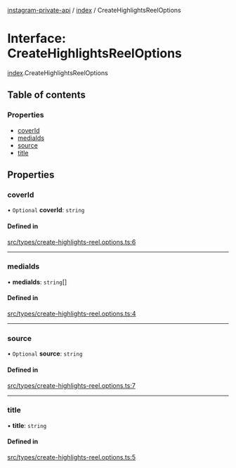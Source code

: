 [instagram-private-api](../../README.md) / [index](../../modules/index.md) / CreateHighlightsReelOptions

# Interface: CreateHighlightsReelOptions

[index](../../modules/index.md).CreateHighlightsReelOptions

## Table of contents

### Properties

- [coverId](CreateHighlightsReelOptions.md#coverid)
- [mediaIds](CreateHighlightsReelOptions.md#mediaids)
- [source](CreateHighlightsReelOptions.md#source)
- [title](CreateHighlightsReelOptions.md#title)

## Properties

### coverId

• `Optional` **coverId**: `string`

#### Defined in

[src/types/create-highlights-reel.options.ts:6](https://github.com/Nerixyz/instagram-private-api/blob/0e0721c/src/types/create-highlights-reel.options.ts#L6)

___

### mediaIds

• **mediaIds**: `string`[]

#### Defined in

[src/types/create-highlights-reel.options.ts:4](https://github.com/Nerixyz/instagram-private-api/blob/0e0721c/src/types/create-highlights-reel.options.ts#L4)

___

### source

• `Optional` **source**: `string`

#### Defined in

[src/types/create-highlights-reel.options.ts:7](https://github.com/Nerixyz/instagram-private-api/blob/0e0721c/src/types/create-highlights-reel.options.ts#L7)

___

### title

• **title**: `string`

#### Defined in

[src/types/create-highlights-reel.options.ts:5](https://github.com/Nerixyz/instagram-private-api/blob/0e0721c/src/types/create-highlights-reel.options.ts#L5)
